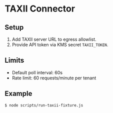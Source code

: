 # TAXII Connector

## Setup
1. Add TAXII server URL to egress allowlist.
2. Provide API token via KMS secret `TAXII_TOKEN`.

## Limits
- Default poll interval: 60s
- Rate limit: 60 requests/minute per tenant

## Example
```
$ node scripts/run-taxii-fixture.js
```

